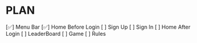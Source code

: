 # PLAN

[✅] Menu Bar
[✅] Home Before Login
[ ] Sign Up
[ ] Sign In
[ ] Home After Login
[ ] LeaderBoard
[ ] Game
[ ] Rules